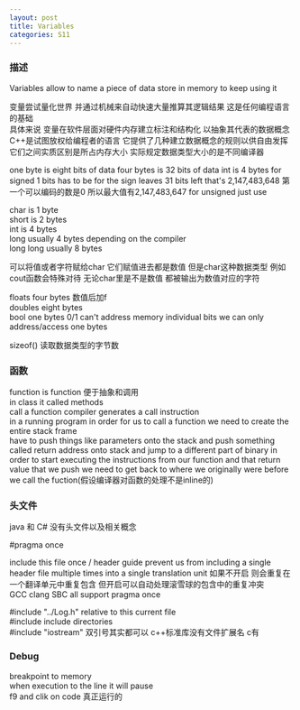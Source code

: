```yaml
---
layout: post
title: Variables
categories: S11
---
```

### 描述

Variables allow to name a piece of data store in memory to keep using it

变量尝试量化世界 并通过机械来自动快速大量推算其逻辑结果 这是任何编程语言的基础  
具体来说 变量在软件层面对硬件内存建立标注和结构化 以抽象其代表的数据概念  
C++是试图放权给编程者的语言 它提供了几种建立数据概念的规则以供自由发挥  
它们之间实质区别是所占内存大小 实际规定数据类型大小的是不同编译器

one byte is eight bits of data
four bytes is 32 bits of data
int is 4 bytes
for signed 1 bits has to be for the sign
leaves 31 bits left that's 2,147,483,648
第一个可以编码的数是0 所以最大值有2,147,483,647
for unsigned just use

char is 1 byte  
short is 2 bytes  
int is 4 bytes  
long usually 4 bytes depending on the compiler  
long long usually 8 bytes  

可以将值或者字符赋给char 它们赋值进去都是数值 但是char这种数据类型 例如cout函数会特殊对待 无论char里是不是数值 都被输出为数值对应的字符

floats four bytes 数值后加f  
doubles eight bytes  
bool one bytes 0/1 can't address memory individual bits we can only address/access one bytes

sizeof() 读取数据类型的字节数

### 函数

function is function 便于抽象和调用  
in class it called methods  
call a function compiler generates a call instruction  
in a running program in order for us to call a function we need to create the entire stack frame  
have to push things like parameters onto the stack and push something called return address onto stack and jump to a different part of binary in order to start executing the instructions from our function and that return value that we push we need to get back to where we originally were before we call the fuction(假设编译器对函数的处理不是inline的)

### 头文件

java 和 C# 没有头文件以及相关概念

#pragma once

include this file once / header guide 
prevent us from including a single header file multiple times into a single translation unit
如果不开启 则会重复在一个翻译单元中重复包含 但开启可以自动处理滚雪球的包含中的重复冲突  
GCC clang SBC all support pragma once  

#include "../Log.h" relative to this current file  
#include <iostream> include directories  
#include "iostream" 双引号其实都可以 
c++标准库没有文件扩展名 c有

### Debug

breakpoint to memory  
when execution to the line it will pause  
f9 and clik on code 真正运行的